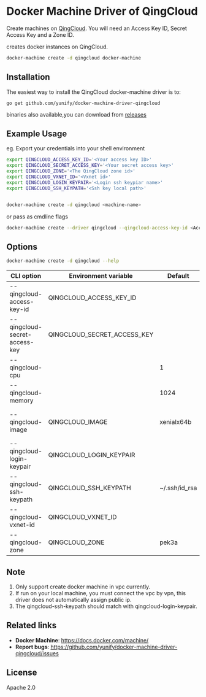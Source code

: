 <!--[metadata]>
+++
title = "QingCloud driver for docker machine"
description = "QingCloud driver for docker machine"
keywords = ["machine, qingcloud, driver"]
+++
<![end-metadata]-->

# Docker Machine Driver of QingCloud
Create machines on [QingCloud](https://qingcloud.com/).  You will need an Access Key ID, Secret Access Key and a Zone ID.

creates docker instances on QingCloud.

```bash
docker-machine create -d qingcloud docker-machine
```

## Installation

The easiest way to install the QingCloud docker-machine driver is to:

```
go get github.com/yunify/docker-machine-driver-qingcloud
```

binaries also available,you can download from [releases](https://github.com/yunify/docker-machine-driver-qingcloud/releases)


## Example Usage
eg. Export your credentials into your shell environment

```bash
export QINGCLOUD_ACCESS_KEY_ID='<Your access key ID>'
export QINGCLOUD_SECRET_ACCESS_KEY='<Your secret access key>'
export QINGCLOUD_ZONE='<The QingCloud zone id>'
export QINGCLOUD_VXNET_ID='<Vxnet id>'
export QINGCLOUD_LOGIN_KEYPAIR='<Login ssh keypiar name>'
export QINGCLOUD_SSH_KEYPATH='<Ssh key local path>'


docker-machine create -d qingcloud <machine-name>
```

or  pass as cmdline flags

```bash
docker-machine create --driver qingcloud --qingcloud-access-key-id <Access key id> --qingcloud-secret-access-key <Secret access key> --qingcloud-vxnet-id <VxNet id> --qingcloud-login-keypair <Ssh key pair name> --qingcloud-ssh-keypath <Ssh key local path> <machine-name>
```

## Options

```bash
docker-machine create -d qingcloud --help
```

| CLI option                       | Environment variable        | Default      |Description                                      |
|----------------------------------|-----------------------------|--------------|-------------------------------------------------|
|--qingcloud-access-key-id 		   |QINGCLOUD_ACCESS_KEY_ID		 |				|QingCloud access key id
|--qingcloud-secret-access-key     |QINGCLOUD_SECRET_ACCESS_KEY	 | 				|QingCloud secret access key
|--qingcloud-cpu			       |							 |1             |QingCloud cpu count
|--qingcloud-memory     		   | 							 |1024	        |QingCloud memory size in MB
|--qingcloud-image          	   |QINGCLOUD_IMAGE  			 |xenialx64b	|Instance image ID,default is ubuntu16.4
|--qingcloud-login-keypair 		   |QINGCLOUD_LOGIN_KEYPAIR		 |				|Login keypair id
|--qingcloud-ssh-keypath 		   |QINGCLOUD_SSH_KEYPATH		 |~/.ssh/id_rsa	|SSH Key for Instance
|--qingcloud-vxnet-id 			   |QINGCLOUD_VXNET_ID			 |				|Vxnet id
|--qingcloud-zone       		   |QINGCLOUD_ZONE				 |pek3a 		|QingCloud zone

## Note
1. Only support create docker machine in vpc currently.
2. If run on your local machine, you must connect the vpc by vpn, this driver does not automatically assign public ip.
3. The qingcloud-ssh-keypath should match with qingcloud-login-keypair.

## Related links

- **Docker Machine**: https://docs.docker.com/machine/
- **Report bugs**: https://github.com/yunify/docker-machine-driver-qingcloud/issues

## License

Apache 2.0
